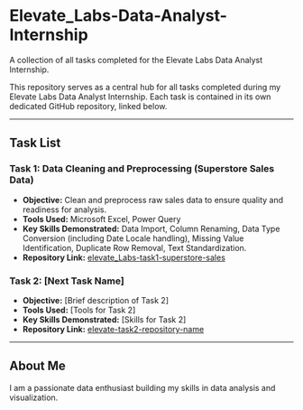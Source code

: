 # Elevate_Labs-Data-Analyst-Internship
A collection of all tasks completed for the Elevate Labs Data Analyst Internship.

This repository serves as a central hub for all tasks completed during my Elevate Labs Data Analyst Internship. Each task is contained in its own dedicated GitHub repository, linked below.

---

## Task List

### Task 1: Data Cleaning and Preprocessing (Superstore Sales Data)
* **Objective:** Clean and preprocess raw sales data to ensure quality and readiness for analysis.
* **Tools Used:** Microsoft Excel, Power Query
* **Key Skills Demonstrated:** Data Import, Column Renaming, Data Type Conversion (including Date Locale handling), Missing Value Identification, Duplicate Row Removal, Text Standardization.
* **Repository Link:** [elevate_Labs-task1-superstore-sales](https://github.com/RaghunathSinghOfficial/elevate_Labs_DA_Internship_task1_Superstore_Sales)

### Task 2: [Next Task Name]
* **Objective:** [Brief description of Task 2]
* **Tools Used:** [Tools for Task 2]
* **Key Skills Demonstrated:** [Skills for Task 2]
* **Repository Link:** [elevate-task2-repository-name](https://github.com/RaghunathSinghOfficial/elevate-task2-repository-name)

---

## About Me
I am a passionate data enthusiast building my skills in data analysis and visualization.
